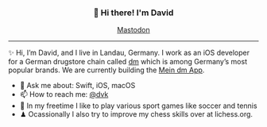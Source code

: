 
<h3 align="center">👋 Hi there! I'm David</h3>
<p align="center">
  <a href="https://chaos.social/@dvk">Mastodon</a>
</p>

---
✨ Hi, I’m David, and I live in Landau, Germany. I work as an iOS developer for a German drugstore chain called [dm](https://www.dmtech.de) which is among Germany’s most popular brands. We are currently building the [Mein dm App](https://apps.apple.com/de/app/mein-dm-deutschland/id1186271926).
   
- 💬 Ask me about: Swift, iOS, macOS 
- 📫 How to reach me: [@dvk](https://chaos.social/@dvk)
- 🎾 In my freetime I like to play various sport games like soccer and tennis
- ♟ Ocassionally I also try to improve my chess skills over at lichess.org.
